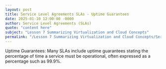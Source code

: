 ```yaml
---
layout: post
title: Service Level Agreements SLAs - Uptime Guarantees
date: 2025-01-10 12:00:00 -0000
author: Service Level Agreements (SLAs)
quote: "content here"
subject: "Lesson 7 Summarizing Virtualization and Cloud Concepts"
permalink: "/Lesson 7 Summarizing Virtualization and Cloud Concepts/Service Level Agreements (SLAs)/Service Level Agreements SLAs - Uptime Guarantees"
---
```


Uptime Guarantees: Many SLAs include uptime guarantees stating the percentage of time a service must be operational, often expressed as a percentage such as 99.9%.
